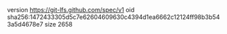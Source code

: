 version https://git-lfs.github.com/spec/v1
oid sha256:1472433305d5c7e62604609630c4394d1ea6662c12124ff98b3b543a5d4678e7
size 2658
